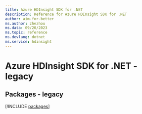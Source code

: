 ```yaml
---
title: Azure HDInsight SDK for .NET
description: Reference for Azure HDInsight SDK for .NET
author: aim-for-better
ms.author: zhezhou
ms.data: 09/20/2023
ms.topic: reference
ms.devlang: dotnet
ms.service: hdinsight
---
```

# Azure HDInsight SDK for .NET - legacy
## Packages - legacy
[!INCLUDE [packages](hdinsight-index.md)]